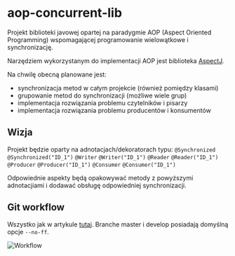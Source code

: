 aop-concurrent-lib
==================

Projekt biblioteki javowej opartej na paradygmie AOP (Aspect Oriented Programming)
wspomagającej programowanie wielowątkowe i synchronizację.

Narzędziem wykorzystanym do implementacji AOP jest biblioteka [AspectJ](http://www.eclipse.org/aspectj/).

Na chwilę obecną planowane jest:
* synchronizacja metod w całym projekcie (również pomiędzy klasami)
* grupowanie metod do synchronizacji (możliwe wiele grup)
* implementacja rozwiązania problemu czytelników i pisarzy
* implementacja rozwiązania problemu producentów i konsumentów

Wizja
-------------------------

Projekt będzie oparty na adnotacjach/dekoratorach typu:
`@Synchronized`
`@Synchronized("ID_1")`
`@Writer`
`@Writer("ID_1")`
`@Reader`
`@Reader("ID_1")`
`@Producer`
`@Producer("ID_1")`
`@Consumer`
`@Consumer("ID_1")`

Odpowiednie aspekty będą opakowywać metody z powyższymi adnotacjiami i dodawać obsługę
odpowiedniej synchronizacji.

Git workflow
-------------------------

Wszystko jak w artykule [tutaj](http://nvie.com/posts/a-successful-git-branching-model/).
Branche master i develop posiadają domyślną opcje `--no-ff`.

![Workflow](http://nvie.com/img/2009/12/Screen-shot-2009-12-24-at-11.32.03.png)